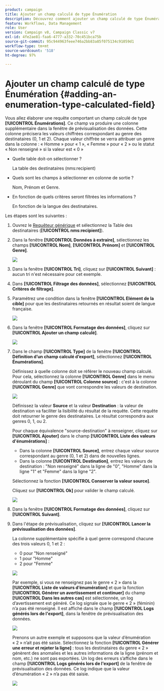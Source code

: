 ```yaml
---
product: campaign
title: Ajouter un champ calculé de type Énumération
description: Découvrez comment ajouter un champ calculé de type Énumération
feature: Workflows, Data Management
role: User
version: Campaign v8, Campaign Classic v7
exl-id: 4fe2ae81-faa6-4777-a332-70c451bca75b
source-git-commit: 95c944963feee746a2bb83a85f075134c91059d1
workflow-type: tm+mt
source-wordcount: '518'
ht-degree: 97%

---
```


# Ajouter un champ calculé de type Énumération {#adding-an-enumeration-type-calculated-field}

Vous allez élaborer une requête comportant un champ calculé de type **[!UICONTROL Énumérations]**. Ce champ va produire une colonne supplémentaire dans la fenêtre de prévisualisation des données. Cette colonne précisera les valeurs chiffrées correspondant au genre des destinataires (0, 1 et 2). Chaque valeur chiffrée se verra attribuer un genre dans la colonne : « Homme » pour « 1 », « Femme » pour « 2 » ou le statut « Non renseigné » si la valeur est « 0 »

* Quelle table doit-on sélectionner ?

  La table des destinataires (nms:recipient)

* Quels sont les champs à sélectionner en colonne de sortie ?

  Nom, Prénom et Genre.

* En fonction de quels critères seront filtrées les informations ?

  En fonction de la langue des destinataires.

Les étapes sont les suivantes :

1. Ouvrez le [Requêteur générique](../../v8/start/query-editor.md) et sélectionnez la Table des destinataires (**[!UICONTROL nms:recipient]**).
1. Dans la fenêtre **[!UICONTROL Données à extraire]**, sélectionnez les champs **[!UICONTROL Nom]**, **[!UICONTROL Prénom]** et **[!UICONTROL Genre]**.

   ![](assets/query_editor_nveau_73.png)

1. Dans la fenêtre **[!UICONTROL Tri]**, cliquez sur **[!UICONTROL Suivant]** : aucun tri n&#39;est nécessaire pour cet exemple.
1. Dans **[!UICONTROL Filtrage des données]**, sélectionnez **[!UICONTROL Critères de filtrage]**.
1. Paramétrez une condition dans la fenêtre **[!UICONTROL Elément de la cible]** pour que les destinataires retournés en résultat soient de langue française.

   ![](assets/query_editor_nveau_74.png)

1. Dans la fenêtre **[!UICONTROL Formatage des données]**, cliquez sur **[!UICONTROL Ajouter un champ calculé]**.

   ![](assets/query_editor_nveau_75.png)

1. Dans le champ **[!UICONTROL Type]** de la fenêtre **[!UICONTROL Définition d’un champ calculé d’export]**, sélectionnez **[!UICONTROL Énumérations]**.

   Définissez à quelle colonne doit se référer le nouveau champ calculé. Pour cela, sélectionnez la colonne **[!UICONTROL Genre]** dans le menu déroulant du champ **[!UICONTROL Colonne source]** : c&#39;est à la colonne **[!UICONTROL Genre]** que vont correspondre les valeurs de destination.

   ![](assets/query_editor_nveau_76.png)

   Définissez la valeur **Source** et la valeur **Destination** : la valeur de destination va faciliter la lisibilité du résultat de la requête. Cette requête doit retourner le genre des destinataires. Le résultat correspondra aux genres 0, 1, ou 2.

   Pour chaque équivalence &quot;source-destination&quot; à renseigner, cliquez sur **[!UICONTROL Ajouter]** dans le champ **[!UICONTROL Liste des valeurs d&#39;énumérations]** :

   * Dans la colonne **[!UICONTROL Source]**, entrez chaque valeur source correspondant au genre (0, 1 et 2) dans de nouvelles lignes.
   * Dans la colonne **[!UICONTROL Destination]**, entrez les valeurs de destination : &quot;Non renseigné&quot; dans la ligne de &quot;0&quot;, &quot;Homme&quot; dans la ligne &quot;1&quot; et &quot;Femme&quot; dans la ligne &quot;2&quot;.

   Sélectionnez la fonction **[!UICONTROL Conserver la valeur source]**.

   Cliquez sur **[!UICONTROL Ok]** pour valider le champ calculé.

   ![](assets/query_editor_nveau_77.png)

1. Dans la fenêtre **[!UICONTROL Formatage des données]**, cliquez sur **[!UICONTROL Suivant]**.
1. Dans l&#39;étape de prévisualisation, cliquez sur **[!UICONTROL Lancer la prévisualisation des données]**.

   La colonne supplémentaire spécifie à quel genre correspond chacune des trois valeurs 0, 1 et 2 :

   * 0 pour &quot;Non renseigné&quot;
   * 1 pour &quot;Homme&quot;
   * 2 pour &quot;Femme&quot;

   ![](assets/query_editor_nveau_78.png)

   Par exemple, si vous ne renseignez pas le genre « 2 » dans la **[!UICONTROL Liste de valeurs d’énumération]** et que la fonction **[!UICONTROL Générer un avertissement et continuer]** du champ **[!UICONTROL Dans les autres cas]** est sélectionnée, un log d’avertissement est généré. Ce log signale que le genre « 2 » (féminin) n’a pas été renseigné. Il est affiché dans le champ **[!UICONTROL Logs générés lors de l&#39;export]**, dans la fenêtre de prévisualisation des données.

   ![](assets/query_editor_nveau_79.png)

   Prenons un autre exemple et supposons que la valeur d’énumération « 2 » n’ait pas été saisie. Sélectionnez la fonction **[!UICONTROL Générer une erreur et rejeter la ligne]** : tous les destinataires du genre « 2 » génèrent des anomalies et les autres informations de la ligne (prénom et nom, etc.) ne sont pas exportées. Un log des erreurs s’affiche dans le champ **[!UICONTROL Logs générés lors de l&#39;export]** de la fenêtre de prévisualisation des données. Ce log indique que la valeur d’énumération « 2 » n’a pas été saisie.

   ![](assets/query_editor_nveau_80.png)
